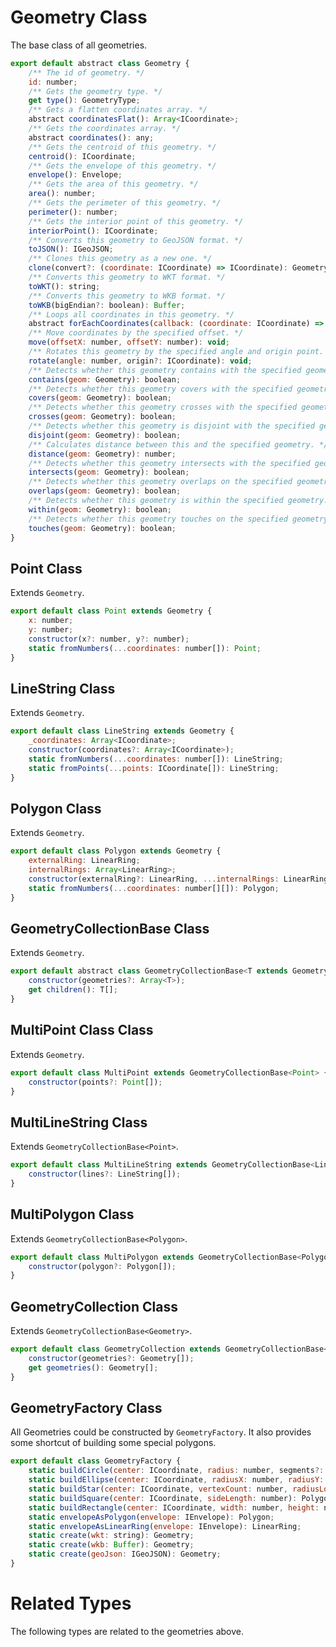 # Geometry Class
The base class of all geometries.

```javascript
export default abstract class Geometry {
    /** The id of geometry. */
    id: number;
    /** Gets the geometry type. */
    get type(): GeometryType;
    /** Gets a flatten coordinates array. */
    abstract coordinatesFlat(): Array<ICoordinate>;
    /** Gets the coordinates array. */
    abstract coordinates(): any;
    /** Gets the centroid of this geometry. */
    centroid(): ICoordinate;
    /** Gets the envelope of this geometry. */
    envelope(): Envelope;
    /** Gets the area of this geometry. */
    area(): number;
    /** Gets the perimeter of this geometry. */
    perimeter(): number;
    /** Gets the interior point of this geometry. */
    interiorPoint(): ICoordinate;
    /** Converts this geometry to GeoJSON format. */
    toJSON(): IGeoJSON;
    /** Clones this geometry as a new one. */
    clone(convert?: (coordinate: ICoordinate) => ICoordinate): Geometry;
    /** Converts this geometry to WKT format. */
    toWKT(): string;
    /** Converts this geometry to WKB format. */
    toWKB(bigEndian?: boolean): Buffer;
    /** Loops all coordinates in this geometry. */
    abstract forEachCoordinates(callback: (coordinate: ICoordinate) => void): void;
    /** Move coordinates by the specified offset. */
    move(offsetX: number, offsetY: number): void;
    /** Rotates this geometry by the specified angle and origin point. */
    rotate(angle: number, origin?: ICoordinate): void;
    /** Detects whether this geometry contains with the specified geometry. */
    contains(geom: Geometry): boolean;
    /** Detects whether this geometry covers with the specified geometry. */
    covers(geom: Geometry): boolean;
    /** Detects whether this geometry crosses with the specified geometry. */
    crosses(geom: Geometry): boolean;
    /** Detects whether this geometry is disjoint with the specified geometry. */
    disjoint(geom: Geometry): boolean;
    /** Calculates distance between this and the specified geometry. */
    distance(geom: Geometry): number;
    /** Detects whether this geometry intersects with the specified geometry. */
    intersects(geom: Geometry): boolean;
    /** Detects whether this geometry overlaps on the specified geometry. */
    overlaps(geom: Geometry): boolean;
    /** Detects whether this geometry is within the specified geometry. */
    within(geom: Geometry): boolean;
    /** Detects whether this geometry touches on the specified geometry. */
    touches(geom: Geometry): boolean;
}
```

## Point Class
Extends `Geometry`.
```javascript
export default class Point extends Geometry {
    x: number;
    y: number;
    constructor(x?: number, y?: number);
    static fromNumbers(...coordinates: number[]): Point;
}
```

## LineString Class
Extends `Geometry`.
```javascript
export default class LineString extends Geometry {
    _coordinates: Array<ICoordinate>;
    constructor(coordinates?: Array<ICoordinate>);
    static fromNumbers(...coordinates: number[]): LineString;
    static fromPoints(...points: ICoordinate[]): LineString;
}
```

## Polygon Class
Extends `Geometry`.
```javascript
export default class Polygon extends Geometry {
    externalRing: LinearRing;
    internalRings: Array<LinearRing>;
    constructor(externalRing?: LinearRing, ...internalRings: LinearRing[]);
    static fromNumbers(...coordinates: number[][]): Polygon;
}
```

## GeometryCollectionBase Class
Extends `Geometry`.
```javascript
export default abstract class GeometryCollectionBase<T extends Geometry> extends Geometry {
    constructor(geometries?: Array<T>);
    get children(): T[];
}
```

## MultiPoint Class Class
Extends `Geometry`.
```javascript
export default class MultiPoint extends GeometryCollectionBase<Point> {
    constructor(points?: Point[]);
}
```

## MultiLineString Class
Extends `GeometryCollectionBase<Point>`.
```javascript
export default class MultiLineString extends GeometryCollectionBase<LineString> {
    constructor(lines?: LineString[]);
}
```

## MultiPolygon Class
Extends `GeometryCollectionBase<Polygon>`.
```javascript
export default class MultiPolygon extends GeometryCollectionBase<Polygon> {
    constructor(polygon?: Polygon[]);
}
```

## GeometryCollection Class
Extends `GeometryCollectionBase<Geometry>`.
```javascript
export default class GeometryCollection extends GeometryCollectionBase<Geometry> {
    constructor(geometries?: Geometry[]);
    get geometries(): Geometry[];
}
```
## GeometryFactory Class
All Geometries could be constructed by `GeometryFactory`. It also provides some shortcut of building some special polygons.

```javascript
export default class GeometryFactory {
    static buildCircle(center: ICoordinate, radius: number, segments?: number): Polygon;
    static buildEllipse(center: ICoordinate, radiusX: number, radiusY: number, segments?: number): Polygon;
    static buildStar(center: ICoordinate, vertexCount: number, radiusLong: number, radiusShort?: number): Polygon;
    static buildSquare(center: ICoordinate, sideLength: number): Polygon;
    static buildRectangle(center: ICoordinate, width: number, height: number): Polygon;
    static envelopeAsPolygon(envelope: IEnvelope): Polygon;
    static envelopeAsLinearRing(envelope: IEnvelope): LinearRing;
    static create(wkt: string): Geometry;
    static create(wkb: Buffer): Geometry;
    static create(geoJson: IGeoJSON): Geometry;
}
```

# Related Types
The following types are related to the geometries above.

